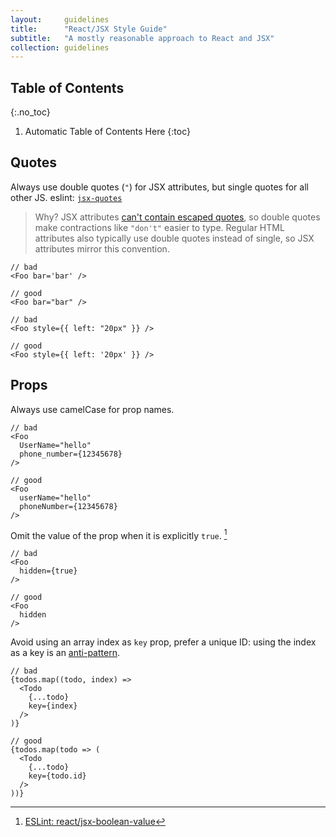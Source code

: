 ```yaml
---
layout:     guidelines
title:      "React/JSX Style Guide"
subtitle:   "A mostly reasonable approach to React and JSX"
collection: guidelines
---
```


## Table of Contents
{:.no_toc}

1. Automatic Table of Contents Here
{:toc}

## Quotes

Always use double quotes (`"`) for JSX attributes, but single quotes for all other JS. eslint: [`jsx-quotes`](http://eslint.org/docs/rules/jsx-quotes)

> Why? JSX attributes [can't contain escaped quotes](http://eslint.org/docs/rules/jsx-quotes), so double quotes make contractions like `"don't"` easier to type.
> Regular HTML attributes also typically use double quotes instead of single, so JSX attributes mirror this convention.

```
// bad
<Foo bar='bar' />

// good
<Foo bar="bar" />

// bad
<Foo style={{ left: "20px" }} />

// good
<Foo style={{ left: '20px' }} />
```

## Props

Always use camelCase for prop names.

```
// bad
<Foo
  UserName="hello"
  phone_number={12345678}
/>

// good
<Foo
  userName="hello"
  phoneNumber={12345678}
/>
```

Omit the value of the prop when it is explicitly `true`. [^jsx-boolean-value]

```
// bad
<Foo
  hidden={true}
/>

// good
<Foo
  hidden
/>
```

[^jsx-boolean-value]: [ESLint: react/jsx-boolean-value](https://github.com/yannickcr/eslint-plugin-react/blob/master/docs/rules/jsx-boolean-value.md)

Avoid using an array index as `key` prop, prefer a unique ID: using the index as a key is an [anti-pattern](https://medium.com/@robinpokorny/index-as-a-key-is-an-anti-pattern-e0349aece318).

```
// bad
{todos.map((todo, index) =>
  <Todo
    {...todo}
    key={index}
  />
)}

// good
{todos.map(todo => (
  <Todo
    {...todo}
    key={todo.id}
  />
))}
```
